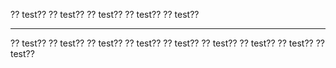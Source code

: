 ?? test??
?? test??
?? test??
?? test??
?? test??
****************************************************************************
?? test??
?? test??
?? test??
?? test??
?? test??
?? test??
?? test??
?? test??
?? test??